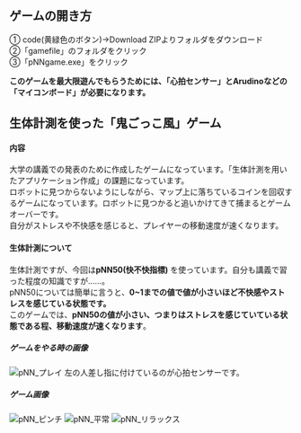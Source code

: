## ゲームの開き方
① code(黄緑色のボタン)→Download ZIPよりフォルダをダウンロード  
②「gamefile」のフォルダをクリック  
③「pNNgame.exe」をクリック  

**このゲームを最大限遊んでもらうためには、「心拍センサー」とArudinoなどの「マイコンボード」が必要になります。**

## 生体計測を使った「鬼ごっこ風」ゲーム

#### 内容
大学の講義での発表のために作成したゲームになっています。「生体計測を用いたアプリケーション作成」の課題になっています。  
ロボットに見つからないようにしながら、マップ上に落ちているコインを回収するゲームになっています。ロボットに見つかると追いかけてきて捕まるとゲームオーバーです。  
自分がストレスや不快感を感じると、プレイヤーの移動速度が速くなります。  

#### 生体計測について
生体計測ですが、今回は**pNN50(快不快指標)** を使っています。自分も講義で習った程度の知識ですが……。  
pNN50については簡単に言うと、**0~1までの値で値が小さいほど不快感やストレスを感じている状態です。**  
このゲームでは、**pNN50の値が小さい、つまりはストレスを感じていている状態である程、移動速度が速くなります**。

##### ゲームをやる時の画像
![pNN_プレイ](https://user-images.githubusercontent.com/45326553/106464629-3b92ef00-64dc-11eb-98e0-a58f9289ba53.jpg)
左の人差し指に付けているのが心拍センサーです。

##### ゲーム画像
![pNN_ピンチ](https://user-images.githubusercontent.com/45326553/106464624-39c92b80-64dc-11eb-9ff4-c1094aa0a99e.jpg)
![pNN_平常](https://user-images.githubusercontent.com/45326553/106464626-3afa5880-64dc-11eb-9b48-182e3d4c4718.jpg)
![pNN_リラックス](https://user-images.githubusercontent.com/45326553/106464628-3afa5880-64dc-11eb-948b-48375228003d.jpg)
